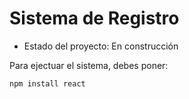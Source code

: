 <h1>Sistema de Registro</h1>

- Estado del proyecto: En construcción
 
Para ejectuar el sistema, debes poner:

``` npm install react ```
